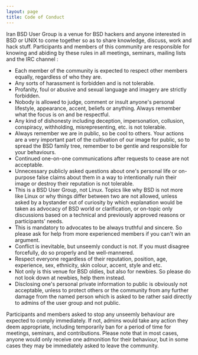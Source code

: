 ```yaml
---
layout: page
title: Code of Conduct
---
```


Iran BSD User Group is a venue for BSD hackers and anyone interested in BSD or UNIX to come together so as to share knowledge, discuss, work and hack stuff. Participants and members of this community are responsible for knowing and abiding by these rules in all meetings, seminars, mailing lists and the IRC channel :

- Each member of the community is expected to respect other members equally, regardless of who they are.
- Any sorts of harassment is forbidden and is not tolerable.
- Profanity, foul or abusive and sexual language and imagery are strictly forbidden.
- Nobody is allowed to judge, comment or insult anyone's personal lifestyle, appearance, accent, beliefs or anything. Always remember what the focus is on and be respectful.
- Any kind of dishonesty including deception, impersonation, collusion, conspiracy, withholding, misrepresenting, etc. is not tolerable.
- Always remember we are in public, so be cool to others. Your actions are a very important part of the cultivation of our image for public, so to spread the BSD family tree, remember to be gentle and responsible for your behaviours.
- Continued one-on-one communications after requests to cease are not acceptable.
- Unnecessary publicly asked questions about one's personal life or on-purpose false claims about them in a way to intentionally ruin their image or destroy their reputation is not tolerable.
- This is a BSD User Group, not Linux. Topics like why BSD is not more like Linux or why things differ between two are not allowed, unless asked by a bystander out of curiosity by which explanation would be taken as advocacy of BSD world or clarification, or on-topic only discussions based on a technical and previously approved reasons or participants' needs.
- This is mandatory to advocates to be always truthful and sincere. So please ask for help from more experienced members if you can't win an argument.
- Conflict is inevitable, but unseemly conduct is not. If you must disagree forcefully, do so properly and be well-mannered.
- Respect everyone regardless of their reputation, position, age, experience, sex, ethnicity, skin colour, accent, style and etc.
- Not only is this venue for BSD oldies, but also for newbies. So please do not look down at newbies, help them instead.
- Disclosing one's personal private information to public is obviously not acceptable, unless to protect others or the community from any further damage from the named person which is asked to be rather said directly to admins of the user group and not public.

Participants and members asked to stop any unseemly behaviour are expected to comply immediately. If not, admins would take any action they deem appropriate, including temporarily ban for a period of time for meetings, seminars, and contributions. Please note that in most cases, anyone would only receive one admonition for their behaviour, but in some cases they may be immediately asked to leave the community.

